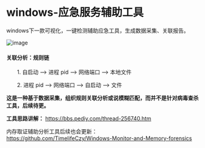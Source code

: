# windows-应急服务辅助工具
windows下一款可视化，一键检测辅助应急工具，生成数据采集、关联报告。

![image](https://github.com/TimelifeCzy/windows-emergency-servicetools/blob/master/1.jpg)

#### 关联分析：规则链
&emsp;&emsp;1. 自启动 --> 进程 pid --> 网络端口 --> 本地文件

&emsp;&emsp;2. 进程 pid --> 网络端口  --> 自启动 --> 文件

**这是一种基于数据采集，组织规则关联分析或说模糊匹配，而并不是针对病毒查杀工具，后续待更。** 

**工具思路讲解：**
https://bbs.pediy.com/thread-256740.htm

内存取证辅助分析工具后续也会更新：https://github.com/TimelifeCzy/Windows-Monitor-and-Memory-forensics
